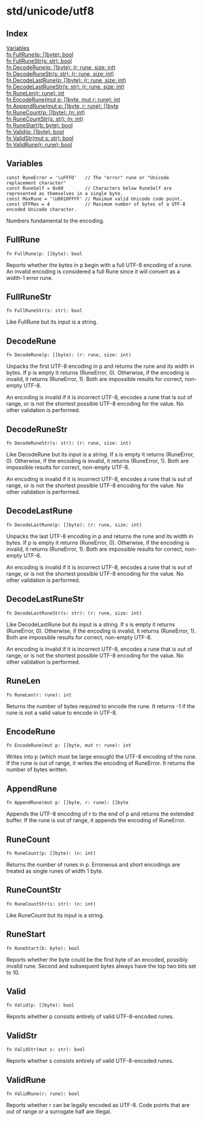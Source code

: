 # std/unicode/utf8

## Index

[Variables](#variables)\
[fn FullRune(p: \[\]byte): bool](#fullrune)\
[fn FullRuneStr(s: str): bool](#fullrunestr)\
[fn DecodeRune(p: \[\]byte): (r: rune, size: int)](#decoderune)\
[fn DecodeRuneStr(s: str): (r: rune, size: int)](#decoderunestr)\
[fn DecodeLastRune(p: \[\]byte): (r: rune, size: int)](#decodelastrune)\
[fn DecodeLastRuneStr(s: str): (r: rune, size: int)](#decodelastrunestr)\
[fn RuneLen(r: rune): int](#runelen)\
[fn EncodeRune(mut p: \[\]byte, mut r: rune): int](#encoderune)\
[fn AppendRune(mut p: \[\]byte, r: rune): \[\]byte](#appendrune)\
[fn RuneCount(p: \[\]byte): (n: int)](#runecount)\
[fn RuneCountStr(s: str): (n: int)](#runecountstr)\
[fn RuneStart(b: byte): bool](#runestart)\
[fn Valid(p: \[\]byte): bool](#valid)\
[fn ValidStr(mut s: str): bool](#validstr)\
[fn ValidRune(r: rune): bool](#validrune)

## Variables

```jule
const RuneError = '\uFFFD'   // The "error" rune or "Unicode replacement character"
const RuneSelf = 0x80        // Characters below RuneSelf are represented as themselves in a single byte.
const MaxRune = '\U0010FFFF' // Maximum valid Unicode code point.
const UTFMax = 4             // Maximum number of bytes of a UTF-8 encoded Unicode character.
```
Numbers fundamental to the encoding.

## FullRune
```jule
fn FullRune(p: []byte): bool
```
Reports whether the bytes in p begin with a full UTF\-8 encoding of a rune. An invalid encoding is considered a full Rune since it will convert as a width\-1 error rune.

## FullRuneStr
```jule
fn FullRuneStr(s: str): bool
```
Like FullRune but its input is a string.

## DecodeRune
```jule
fn DecodeRune(p: []byte): (r: rune, size: int)
```
Unpacks the first UTF\-8 encoding in p and returns the rune and its width in bytes. If p is empty it returns (RuneError, 0). Otherwise, if the encoding is invalid, it returns (RuneError, 1). Both are impossible results for correct, non\-empty UTF\-8.

An encoding is invalid if it is incorrect UTF\-8, encodes a rune that is out of range, or is not the shortest possible UTF\-8 encoding for the value. No other validation is performed.

## DecodeRuneStr
```jule
fn DecodeRuneStr(s: str): (r: rune, size: int)
```
Like DecodeRune but its input is a string. If s is empty it returns (RuneError, 0). Otherwise, if the encoding is invalid, it returns (RuneError, 1). Both are impossible results for correct, non\-empty UTF\-8.

An encoding is invalid if it is incorrect UTF\-8, encodes a rune that is out of range, or is not the shortest possible UTF\-8 encoding for the value. No other validation is performed.

## DecodeLastRune
```jule
fn DecodeLastRune(p: []byte): (r: rune, size: int)
```
Unpacks the last UTF\-8 encoding in p and returns the rune and its width in bytes. If p is empty it returns (RuneError, 0). Otherwise, if the encoding is invalid, it returns (RuneError, 1). Both are impossible results for correct, non\-empty UTF\-8.

An encoding is invalid if it is incorrect UTF\-8, encodes a rune that is out of range, or is not the shortest possible UTF\-8 encoding for the value. No other validation is performed.

## DecodeLastRuneStr
```jule
fn DecodeLastRuneStr(s: str): (r: rune, size: int)
```
Like DecodeLastRune but its input is a string. If s is empty it returns (RuneError, 0). Otherwise, if the encoding is invalid, it returns (RuneError, 1). Both are impossible results for correct, non\-empty UTF\-8.

An encoding is invalid if it is incorrect UTF\-8, encodes a rune that is out of range, or is not the shortest possible UTF\-8 encoding for the value. No other validation is performed.

## RuneLen
```jule
fn RuneLen(r: rune): int
```
Returns the number of bytes required to encode the rune. It returns \-1 if the rune is not a valid value to encode in UTF\-8.

## EncodeRune
```jule
fn EncodeRune(mut p: []byte, mut r: rune): int
```
Writes into p (which must be large enough) the UTF\-8 encoding of the rune. If the rune is out of range, it writes the encoding of RuneError. It returns the number of bytes written.

## AppendRune
```jule
fn AppendRune(mut p: []byte, r: rune): []byte
```
Appends the UTF\-8 encoding of r to the end of p and returns the extended buffer. If the rune is out of range, it appends the encoding of RuneError.

## RuneCount
```jule
fn RuneCount(p: []byte): (n: int)
```
Returns the number of runes in p. Erroneous and short encodings are treated as single runes of width 1 byte.

## RuneCountStr
```jule
fn RuneCountStr(s: str): (n: int)
```
Like RuneCount but its input is a string.

## RuneStart
```jule
fn RuneStart(b: byte): bool
```
Reports whether the byte could be the first byte of an encoded, possibly invalid rune. Second and subsequent bytes always have the top two bits set to 10.

## Valid
```jule
fn Valid(p: []byte): bool
```
Reports whether p consists entirely of valid UTF\-8\-encoded runes.

## ValidStr
```jule
fn ValidStr(mut s: str): bool
```
Reports whether s consists entirely of valid UTF\-8\-encoded runes.

## ValidRune
```jule
fn ValidRune(r: rune): bool
```
Reports whether r can be legally encoded as UTF\-8. Code points that are out of range or a surrogate half are illegal.